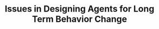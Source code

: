 ---
name: "Issues In Designing Agents"
title: "Issues in Designing Agents for Long Term Behavior Change"
project: "Computational Models of Health Behavior Change Dialog"
event: "CHI'09 Workshop on Engagement by Design."
authors:
- name: "Bickmore, T."
- name: "Schulman, D."
- name: "Sidner, C."
year: 2009
resources:
- name: "CHI09 ebd"
  src: "CHI09.ebd.pdf"
external_url: null
draft: false 
headless: true
headless: true
---